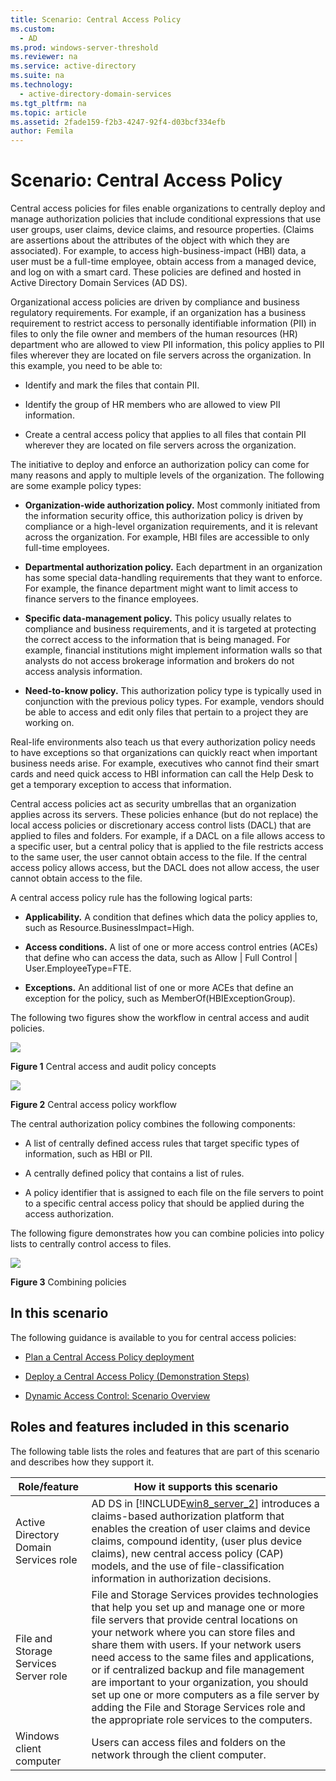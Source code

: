 ```yaml
---
title: Scenario: Central Access Policy
ms.custom: 
  - AD
ms.prod: windows-server-threshold
ms.reviewer: na
ms.service: active-directory
ms.suite: na
ms.technology: 
  - active-directory-domain-services
ms.tgt_pltfrm: na
ms.topic: article
ms.assetid: 2fade159-f2b3-4247-92f4-d03bcf334efb
author: Femila
---
```

# Scenario: Central Access Policy
Central access policies for files enable organizations to centrally deploy and manage authorization policies that include conditional expressions that use user groups, user claims, device claims, and resource properties. \(Claims are assertions about the attributes of the object with which they are associated\). For example, to access high\-business\-impact \(HBI\) data, a user must be a full\-time employee, obtain access from a managed device, and log on with a smart card. These policies are defined and hosted in Active Directory Domain Services \(AD DS\).  
  
Organizational access policies are driven by compliance and business regulatory requirements. For example, if an organization has a business requirement to restrict access to personally identifiable information \(PII\) in files to only the file owner and members of the human resources \(HR\) department who are allowed to view PII information, this policy applies to PII files wherever they are located on file servers across the organization. In this example, you need to be able to:  
  
-   Identify and mark the files that contain PII.  
  
-   Identify the group of HR members who are allowed to view PII information.  
  
-   Create a central access policy that applies to all files that contain PII wherever they are located on file servers across the organization.  
  
The initiative to deploy and enforce an authorization policy can come for many reasons and apply to multiple levels of the organization. The following are some example policy types:  
  
-   **Organization\-wide authorization policy.** Most commonly initiated from the information security office, this authorization policy is driven by compliance or a high\-level organization requirements, and it is relevant across the organization. For example, HBI files are accessible to only full\-time employees.  
  
-   **Departmental authorization policy.** Each department in an organization has some special data\-handling requirements that they want to enforce. For example, the finance department might want to limit access to finance servers to the finance employees.  
  
-   **Specific data\-management policy.** This policy usually relates to compliance and business requirements, and it is targeted at protecting the correct access to the information that is being managed. For example, financial institutions might implement information walls so that analysts do not access brokerage information and brokers do not access analysis information.  
  
-   **Need\-to\-know policy.** This authorization policy type is typically used in conjunction with the previous policy types. For example, vendors should be able to access and edit only files that pertain to a project they are working on.  
  
Real\-life environments also teach us that every authorization policy needs to have exceptions so that organizations can quickly react when important business needs arise. For example, executives who cannot find their smart cards and need quick access to HBI information can call the Help Desk to get a temporary exception to access that information.  
  
Central access policies act as security umbrellas that an organization applies across its servers. These policies enhance \(but do not replace\) the local access policies or discretionary access control lists \(DACL\) that are applied to files and folders. For example, if a DACL on a file allows access to a specific user, but a central policy that is applied to the file restricts access to the same user, the user cannot obtain access to the file. If the central access policy allows access, but the DACL does not allow access, the user cannot obtain access to the file.  
  
A central access policy rule has the following logical parts:  
  
-   **Applicability.** A condition that defines which data the policy applies to, such as Resource.BusinessImpact\=High.  
  
-   **Access conditions.** A list of one or more access control entries \(ACEs\) that define who can access the data, such as Allow | Full Control | User.EmployeeType\=FTE.  
  
-   **Exceptions.** An additional list of one or more ACEs that define an exception for the policy, such as MemberOf\(HBIExceptionGroup\).  
  
The following two figures show the workflow in central access and audit policies.  
  
![](media/DynamicAccessControl_RevGuide.JPG)  
  
**Figure 1** Central access and audit policy concepts  
  
![](media/DynamicAccessControl_RevGuide_2.JPG)  
  
**Figure 2** Central access policy workflow  
  
The central authorization policy combines the following components:  
  
-   A list of centrally defined access rules that target specific types of information, such as HBI or PII.  
  
-   A centrally defined policy that contains a list of rules.  
  
-   A policy identifier that is assigned to each file on the file servers to point to a specific central access policy that should be applied during the access authorization.  
  
The following figure demonstrates how you can combine policies into policy lists to centrally control access to files.  
  
![](media/DynamicAccessControl_RevGuide3.JPG)  
  
**Figure 3** Combining policies  
  
## In this scenario  
The following guidance is available to you for central access policies:  
  
-   [Plan a Central Access Policy deployment](assetId:///0311a76d-d66c-4ddb-ade6-af586a2ad82f)  
  
-   [Deploy a Central Access Policy &#40;Demonstration Steps&#41;](Deploy-a-Central-Access-Policy--Demonstration-Steps-.md)  
  
-   [Dynamic Access Control: Scenario Overview]()  
  
## <a name="BKMK_NEW"></a>Roles and features included in this scenario  
The following table lists the roles and features that are part of this scenario and describes how they support it.  
  
|Role\/feature|How it supports this scenario|  
|-----------------|---------------------------------|  
|Active Directory Domain Services role|AD DS in [!INCLUDE[win8_server_2](includes/win8_server_2_md.md)] introduces a claims\-based authorization platform that enables the creation of user claims and device claims, compound identity, \(user plus device claims\), new central access policy \(CAP\) models, and the use of file\-classification information in authorization decisions.|  
|File and Storage Services Server role|File and Storage Services provides technologies that help you set up and manage one or more file servers that provide central locations on your network where you can store files and share them with users. If your network users need access to the same files and applications, or if centralized backup and file management are important to your organization, you should set up one or more computers as a file server by adding the File and Storage Services role and the appropriate role services to the computers.|  
|Windows client computer|Users can access files and folders on the network through the client computer.|  
  


